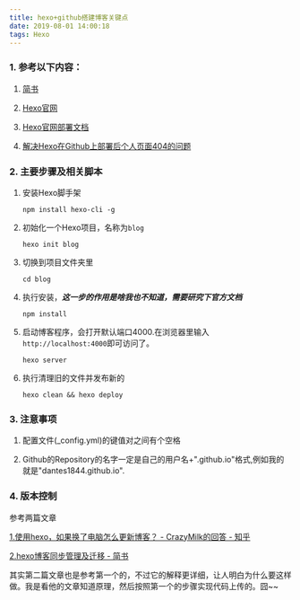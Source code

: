 ```yaml
---
title: hexo+github搭建博客关键点
date: 2019-08-01 14:00:18
tags: Hexo
---
```


### 1. 参考以下内容：

1. [简书](https://www.jianshu.com/p/eded1dd2d794)

2. [Hexo官网](https://hexo.io/zh-cn/)

3. [Hexo官网部署文档](https://hexo.io/zh-cn/docs/deployment)

4. [解决Hexo在Github上部署后个人页面404的问题](https://blog.csdn.net/qq32933432/article/details/87955133)

### 2. 主要步骤及相关脚本

1. 安装Hexo脚手架 
	
	`npm install hexo-cli -g`

2. 初始化一个Hexo项目，名称为`blog` 

	`hexo init blog`

3. 切换到项目文件夹里 
	
	`cd blog`

4. 执行安装，***这一步的作用是啥我也不知道，需要研究下官方文档***

	`npm install`

5. 启动博客程序，会打开默认端口4000.在浏览器里输入`http://localhost:4000`即可访问了。

	`hexo server`

6. 执行清理旧的文件并发布新的

	`hexo clean && hexo deploy` 

### 3. 注意事项

1. 配置文件(_config.yml)的键值对之间有个空格
	
2. Github的Repository的名字一定是自己的用户名+".github.io"格式,例如我的就是"dantes1844.github.io".

### 4. 版本控制

参考两篇文章

[1.使用hexo，如果换了电脑怎么更新博客？ - CrazyMilk的回答 - 知乎](https://www.zhihu.com/question/21193762/answer/79109280)

[2.hexo博客同步管理及迁移 - 简书](https://www.jianshu.com/p/fceaf373d797)
	
其实第二篇文章也是参考第一个的，不过它的解释更详细，让人明白为什么要这样做。我是看他的文章知道原理，然后按照第一个的步骤实现代码上传的。囧~~